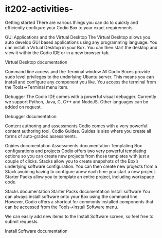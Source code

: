 # it202-activities-
Getting started
There are various things you can do to quickly and efficiently configure your Codio Box to your exact requirements.

GUI Applications and the Virtual Desktop
The Virtual Desktop allows you auto develop GUI based applications using any programming language. You can install a Virtual Desktop in your Box. You can then start the desktop and view it within the Codio IDE or in a new browser tab.

Virtual Desktop documentation

Command line access and the Terminal window
All Codio Boxes provide sudo level privileges to the underlying Ubuntu server. This means you can install and configure any component you like. You access the terminal from the Tools->Terminal menu item.

Debugger
The Codio IDE comes with a powerful visual debugger. Currently we support Python, Java, C, C++ and NodeJS. Other languages can be added on request.

Debugger documentation

Content authoring and assessments
Codio comes with a very powerful content authoring tool, Codio Guides. Guides is also where you create all forms of auto-graded assessments.

Guides documentation
Assessments documentation
Templating Box configurations and projects
Codio offers two very powerful templating options so you can create new projects from those templates with just a couple of clicks. Stacks allow you to create snapshots of the Box’s underlying software configuration. You can then create new projects from a Stack avoiding having to configure anew each time you start a new project. Starter Packs allow you to template an entire project, including workspace code.

Stacks documentation
Starter Packs documentation
Install software
You can always install software onto your Box using the command line. However, Codio offers a shortcut for commonly installed components that can be accessed from the Tools->Install Software menu.

We can easily add new items to the Install Software screen, so feel free to submit requests.

Install Software documentation

